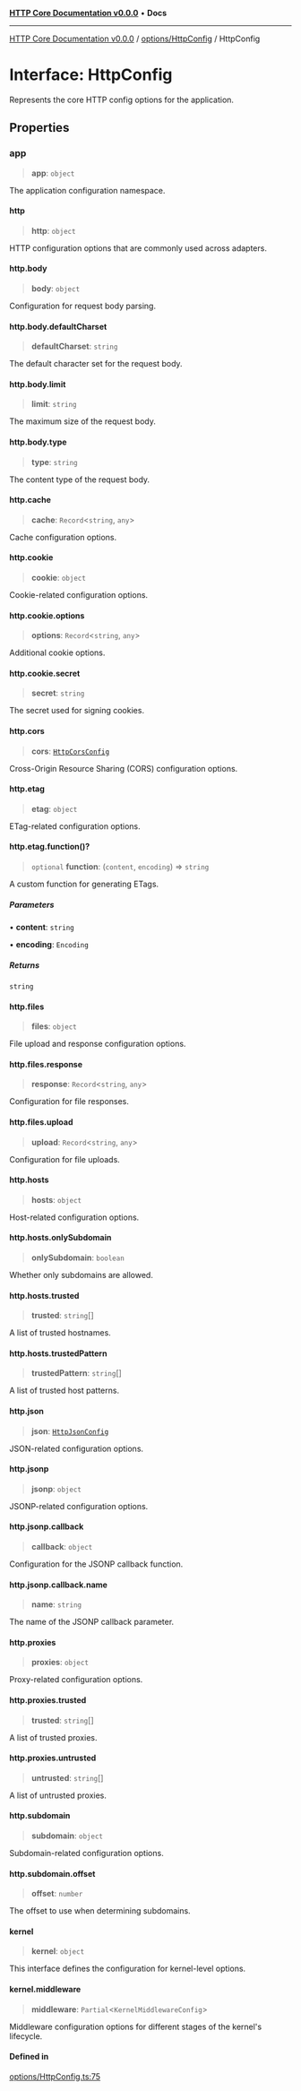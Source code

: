 [**HTTP Core Documentation v0.0.0**](../../../README.md) • **Docs**

***

[HTTP Core Documentation v0.0.0](../../../modules.md) / [options/HttpConfig](../README.md) / HttpConfig

# Interface: HttpConfig

Represents the core HTTP config options for the application.

## Properties

### app

> **app**: `object`

The application configuration namespace.

#### http

> **http**: `object`

HTTP configuration options that are commonly used across adapters.

#### http.body

> **body**: `object`

Configuration for request body parsing.

#### http.body.defaultCharset

> **defaultCharset**: `string`

The default character set for the request body.

#### http.body.limit

> **limit**: `string`

The maximum size of the request body.

#### http.body.type

> **type**: `string`

The content type of the request body.

#### http.cache

> **cache**: `Record`\<`string`, `any`\>

Cache configuration options.

#### http.cookie

> **cookie**: `object`

Cookie-related configuration options.

#### http.cookie.options

> **options**: `Record`\<`string`, `any`\>

Additional cookie options.

#### http.cookie.secret

> **secret**: `string`

The secret used for signing cookies.

#### http.cors

> **cors**: [`HttpCorsConfig`](HttpCorsConfig.md)

Cross-Origin Resource Sharing (CORS) configuration options.

#### http.etag

> **etag**: `object`

ETag-related configuration options.

#### http.etag.function()?

> `optional` **function**: (`content`, `encoding`) => `string`

A custom function for generating ETags.

##### Parameters

• **content**: `string`

• **encoding**: `Encoding`

##### Returns

`string`

#### http.files

> **files**: `object`

File upload and response configuration options.

#### http.files.response

> **response**: `Record`\<`string`, `any`\>

Configuration for file responses.

#### http.files.upload

> **upload**: `Record`\<`string`, `any`\>

Configuration for file uploads.

#### http.hosts

> **hosts**: `object`

Host-related configuration options.

#### http.hosts.onlySubdomain

> **onlySubdomain**: `boolean`

Whether only subdomains are allowed.

#### http.hosts.trusted

> **trusted**: `string`[]

A list of trusted hostnames.

#### http.hosts.trustedPattern

> **trustedPattern**: `string`[]

A list of trusted host patterns.

#### http.json

> **json**: [`HttpJsonConfig`](HttpJsonConfig.md)

JSON-related configuration options.

#### http.jsonp

> **jsonp**: `object`

JSONP-related configuration options.

#### http.jsonp.callback

> **callback**: `object`

Configuration for the JSONP callback function.

#### http.jsonp.callback.name

> **name**: `string`

The name of the JSONP callback parameter.

#### http.proxies

> **proxies**: `object`

Proxy-related configuration options.

#### http.proxies.trusted

> **trusted**: `string`[]

A list of trusted proxies.

#### http.proxies.untrusted

> **untrusted**: `string`[]

A list of untrusted proxies.

#### http.subdomain

> **subdomain**: `object`

Subdomain-related configuration options.

#### http.subdomain.offset

> **offset**: `number`

The offset to use when determining subdomains.

#### kernel

> **kernel**: `object`

This interface defines the configuration for kernel-level options.

#### kernel.middleware

> **middleware**: `Partial`\<`KernelMiddlewareConfig`\>

Middleware configuration options for different stages of the kernel's lifecycle.

#### Defined in

[options/HttpConfig.ts:75](https://github.com/stonemjs/http-core/blob/3497087dac965583296f5092cd519a9aa0728373/src/options/HttpConfig.ts#L75)
